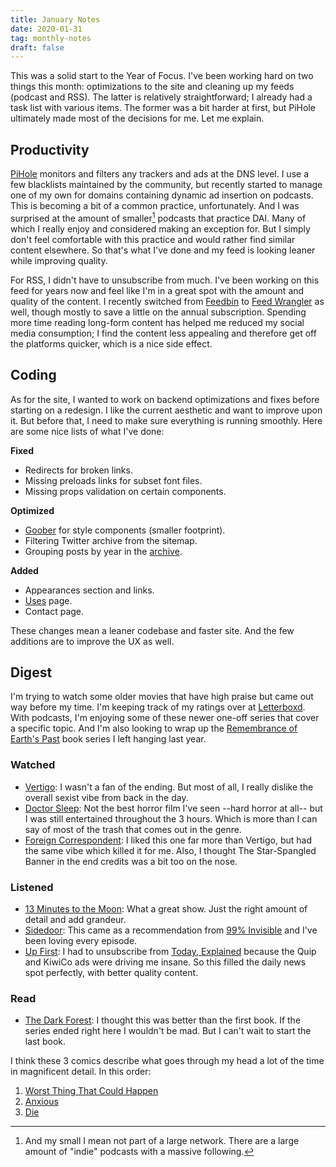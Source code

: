 ```yaml
---
title: January Notes
date: 2020-01-31
tag: monthly-notes
draft: false
---
```


This was a solid start to the Year of Focus. I've been working hard on two things this month: optimizations to the site and cleaning up my feeds (podcast and RSS). The latter is relatively straightforward; I already had a task list with various items. The former was a bit harder at first, but PiHole ultimately made most of the decisions for me. Let me explain.

## Productivity
[PiHole](https://pi-hole.net) monitors and filters any trackers and ads at the DNS level. I use a few blacklists maintained by the community, but recently started to manage one of my own for domains containing dynamic ad insertion on podcasts. This is becoming a bit of a common practice, unfortunately. And I was surprised at the amount of smaller[^1] podcasts that practice DAI. Many of which I really enjoy and considered making an exception for. But I simply don't feel comfortable with this practice and would rather find similar content elsewhere. So that's what I've done and my feed is looking leaner while improving quality.

For RSS, I didn't have to unsubscribe from much. I've been working on this feed for years now and feel like I'm in a great spot with the amount and quality of the content. I recently switched from [Feedbin](https://feedbin.com) to [Feed Wrangler](https://feedwrangler.net) as well, though mostly to save a little on the annual subscription. Spending more time reading long-form content has helped me reduced my social media consumption; I find the content less appealing and therefore get off the platforms quicker, which is a nice side effect.

## Coding
As for the site, I wanted to work on backend optimizations and fixes before starting on a redesign. I like the current aesthetic and want to improve upon it. But before that, I need to make sure everything is running smoothly. Here are some nice lists of what I've done:

**Fixed**
- Redirects for broken links.
- Missing preloads links for subset font files.
- Missing props validation on certain components.

**Optimized**
- [Goober](https://github.com/cristianbote/goober) for style components (smaller footprint).
- Filtering Twitter archive from the sitemap.
- Grouping posts by year in the [archive](/posts/).

**Added**
- Appearances section and links.
- [Uses](/uses/) page.
- Contact page.

These changes mean a leaner codebase and faster site. And the few additions are to improve the UX as well.

## Digest
I'm trying to watch some older movies that have high praise but came out way before my time. I'm keeping track of my ratings over at [Letterboxd](https://letterboxd.com/fourjuaneight/films/). With podcasts, I'm enjoying some of these newer one-off series that cover a specific topic. And I'm also looking to wrap up the [Remembrance of Earth's Past](https://www.goodreads.com/book/show/34569357) book series I left hanging last year.

### Watched
- [Vertigo](https://letterboxd.com/film/vertigo/): I wasn't a fan of the ending. But most of all, I really dislike the overall sexist vibe from back in the day. 
- [Doctor Sleep](https://letterboxd.com/film/doctor-sleep/): Not the best horror film I've seen --hard horror at all-- but I was still entertained throughout the 3 hours. Which is more than I can say of most of the trash that comes out in the genre.
- [Foreign Correspondent](https://letterboxd.com/film/foreign-correspondent/): I liked this one far more than Vertigo, but had the same vibe which killed it for me. Also, I thought The Star-Spangled Banner in the end credits was a bit too on the nose.

### Listened
- [13 Minutes to the Moon](https://www.bbc.co.uk/programmes/w13xttx2): What a great show. Just the right amount of detail and add grandeur.
- [Sidedoor](https://www.si.edu/sidedoor): This came as a recommendation from [99% Invisible](https://99percentinvisible.org) and I've been loving every episode.
- [Up First](https://www.npr.org/podcasts/510318/up-first): I had to unsubscribe from [Today, Explained](https://www.vox.com/today-explained) because the Quip and KiwiCo ads were driving me insane. So this filled the daily news spot perfectly, with better quality content.

### Read
- [The Dark Forest](https://www.goodreads.com/book/show/23168817): I thought this was better than the first book. If the series ended right here I wouldn't be mad. But I can't wait to start the last book.

I think these 3 comics describe what goes through my head a lot of the time in magnificent detail. In this order:
1. [Worst Thing That Could Happen](https://xkcd.com/2261/)
2. [Anxious](http://www.kohney.com/comic/anxious/)
3. [Die](https://www.smbc-comics.com/comic/die)

[^1]: And my small I mean not part of a large network. There are a large amount of "indie" podcasts with a massive following.